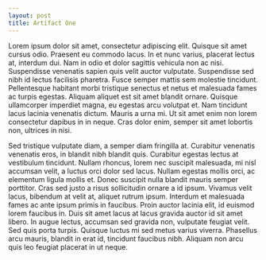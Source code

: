 ```yaml
---
layout: post
title: Artifact One
---
```


Lorem ipsum dolor sit amet, consectetur adipiscing elit. Quisque sit amet cursus odio. Praesent eu commodo lacus. In et nunc varius, placerat lectus at, interdum dui. Nam in odio et dolor sagittis vehicula non ac nisi. Suspendisse venenatis sapien quis velit auctor vulputate. Suspendisse sed nibh id lectus facilisis pharetra. Fusce semper mattis sem molestie tincidunt. Pellentesque habitant morbi tristique senectus et netus et malesuada fames ac turpis egestas. Aliquam aliquet est sit amet blandit ornare. Quisque ullamcorper imperdiet magna, eu egestas arcu volutpat et. Nam tincidunt lacus lacinia venenatis dictum. Mauris a urna mi. Ut sit amet enim non lorem consectetur dapibus in in neque. Cras dolor enim, semper sit amet lobortis non, ultrices in nisi.

Sed tristique vulputate diam, a semper diam fringilla at. Curabitur venenatis venenatis eros, in blandit nibh blandit quis. Curabitur egestas lectus at vestibulum tincidunt. Nullam rhoncus, lorem nec suscipit malesuada, mi nisl accumsan velit, a luctus orci dolor sed lacus. Nullam egestas mollis orci, ac elementum ligula mollis et. Donec suscipit nulla blandit mauris semper porttitor. Cras sed justo a risus sollicitudin ornare a id ipsum. Vivamus velit lacus, bibendum at velit at, aliquet rutrum ipsum. Interdum et malesuada fames ac ante ipsum primis in faucibus. Proin auctor lacinia elit, id euismod lorem faucibus in. Duis sit amet lacus at lacus gravida auctor id sit amet libero. In augue lectus, accumsan sed gravida non, vulputate feugiat velit. Sed quis porta turpis. Quisque luctus mi sed metus varius viverra. Phasellus arcu mauris, blandit in erat id, tincidunt faucibus nibh. Aliquam non arcu quis leo feugiat placerat in ut neque. 
